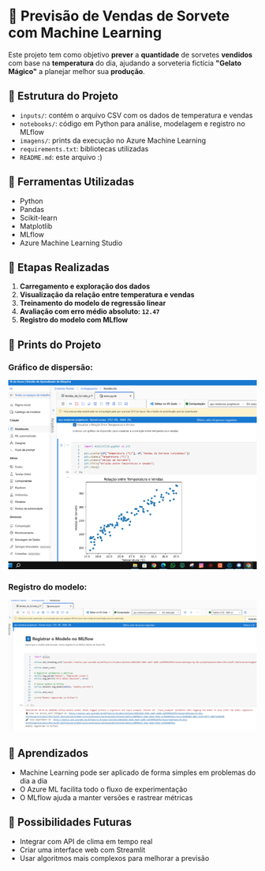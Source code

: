 # 🍦 Previsão de Vendas de Sorvete com Machine Learning

Este projeto tem como objetivo **prever** a **quantidade** de sorvetes **vendidos** com base na **temperatura** do dia, ajudando a sorveteria fictícia **"Gelato Mágico"** a planejar melhor sua **produção**.

## 📁 Estrutura do Projeto
- `inputs/`: contém o arquivo CSV com os dados de temperatura e vendas
- `notebooks/`: código em Python para análise, modelagem e registro no MLflow
- `imagens/`: prints da execução no Azure Machine Learning
- `requirements.txt`: bibliotecas utilizadas
- `README.md`: este arquivo :)

## 🔧 Ferramentas Utilizadas
- Python
- Pandas
- Scikit-learn
- Matplotlib
- MLflow
- Azure Machine Learning Studio

## 🧠 Etapas Realizadas
1. **Carregamento e exploração dos dados**
2. **Visualização da relação entre temperatura e vendas**
3. **Treinamento do modelo de regressão linear**
4. **Avaliação com erro médio absoluto: `12.47`**
5. **Registro do modelo com MLflow**

## 📸 Prints do Projeto

###  Gráfico de dispersão:
  ![Gráfico](imagens/vizulizar-relacao-temperaturas-e-vendas.PNG)

### Registro do modelo:
  ![MLflow](imagens/registrar-modelo.PNG)

## 💬 Aprendizados
- Machine Learning pode ser aplicado de forma simples em problemas do dia a dia
- O Azure ML facilita todo o fluxo de experimentação
- O MLflow ajuda a manter versões e rastrear métricas

## 🚀 Possibilidades Futuras
- Integrar com API de clima em tempo real
- Criar uma interface web com Streamlit
- Usar algoritmos mais complexos para melhorar a previsão
